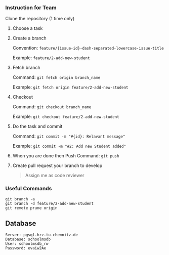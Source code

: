 ### Instruction for Team
Clone the repository (1 time only)

1. Choose a task

2. Create a branch

    Convention: `feature/{issue-id}-dash-separated-lowercase-issue-title`

    Example: `feature/2-add-new-student`

3. Fetch branch

    Command: `git fetch origin branch_name`

    Example: `git fetch origin feature/2-add-new-student`

4. Checkout

    Command: `git checkout branch_name`

    Example: `git checkout feature/2-add-new-student`

5. Do the task and commit

    Command: `git commit -m "#{id}: Relavant message"`

    Example: `git commit -m "#2: Add new Student added"`

6. When you are done then Push
    Command: `git push`

7. Create pull request your branch to develop
    > Assign me as code reviewer

### Useful Commands
```
git branch -a
git branch -d feature/2-add-new-student
git remote prune origin
```

## Database
    Server: pgsql.hrz.tu-chemnitz.de
    Database: schoolmsdb
    User: schoolmsdb_rw
    Password: evaiw2Ae